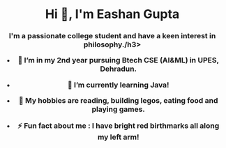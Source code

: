 <h1 align="center">Hi 👋, I'm Eashan Gupta</h1>
<h3 align="center">I'm a passionate college student and have a keen interest in philosophy./h3>

- 🔭 I’m in my 2nd year pursuing Btech CSE (AI&ML) in UPES, Dehradun.
- 🌱 I’m currently learning Java!
- 💬 My hobbies are reading, building legos, eating food and playing games.

- ⚡ Fun fact about me : I have bright red birthmarks all along my left arm!
